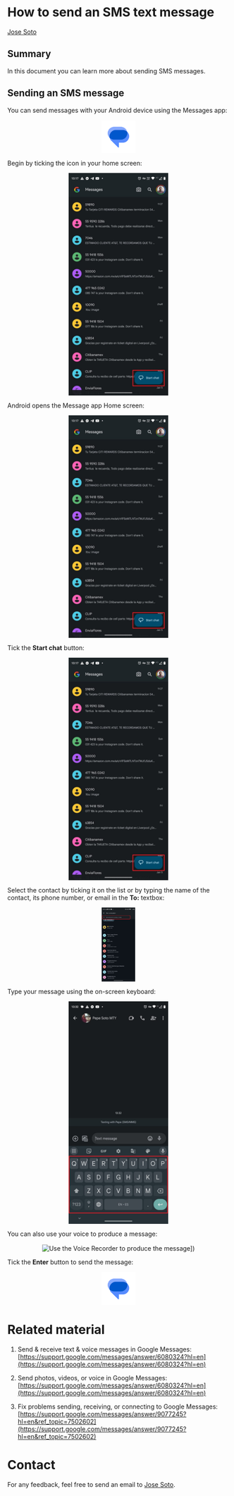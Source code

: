 # How to send an SMS text message
[Jose Soto](kalgan_5@hotmail.com)

## Summary

In this document you can learn more about sending SMS messages.

## Sending an SMS message

You can send messages with your Android device using the Messages app:

<center><img src="https://github.com/kalgan5/Superna/blob/1af48ef58d26fab3fe5efb2bf3b5534b90665119/Sample/Messages%20app%20logo.png" align="center" width="15%" alt="Messages app logo"></center>

Begin by ticking the icon in your home screen:

<center><img src="https://github.com/kalgan5/Superna/blob/main/Sample/Message%20app%20--%20Home%20screen-1.jpg" align="center" width="45%" alt="Location of Message app in home screen"></center>

Android opens the Message app Home screen:

<center><img src="https://github.com/kalgan5/Superna/blob/main/Sample/Message%20app%20--%20Home%20screen-1.jpg" align="center" width="45%" alt="Messages app logo"></center>

Tick the **Start chat** button:

<center><img src="https://github.com/kalgan5/Superna/blob/d1cdf08a876788a8b183976d0dd5d2cf38231525/Sample/Message%20app%20--%20Home%20screen-1.jpg" align="center" width="45%" alt="Start chat button"></center>

Select the contact by ticking it on the list or by typing the name of the contact, its phone number, or email in the **To:** textbox:

<center><img src="https://github.com/kalgan5/Superna/blob/e78c23d62de5338d4b14d1078c7410b6a149e469/Sample/Message%20app%20--%20Typing%20name%20of%20contact.jpg" align="center" width="15%" alt="Type the name of the contact, phone number, or email in the textbox">
</center>

Type your message using the on-screen keyboard:

<center><img src="https://github.com/kalgan5/Superna/blob/4b4c2fc8d5fb182b38824d18c54c61128d92cebd/Sample/Message%20app%20--%20Writing%20the%20SMS%20text%20message-1.jpg" align="center" width="45%" alt="Type the message with the on-screen keyboard"></center>

You can also use your voice to produce a message:

<center><img src="https://github.com/kalgan5/Superna/blob/3455ae3f10a1e7d94a968548b60cc587275b96dc/Sample/Message%20app%20--%20Writing%20the%20SMS%20text%20message-2.jpg)" align="center" width="15%" alt="Use the Voice Recorder to produce the message])"></center>

Tick the **Enter** button to send the message:

<center><img src="https://github.com/kalgan5/Superna/blob/1af48ef58d26fab3fe5efb2bf3b5534b90665119/Sample/Messages%20app%20logo.png" align="center" width="15%" alt="Tick the Enter button to send the message"></center>

# Related material

1. Send & receive text & voice messages in Google Messages: [https://support.google.com/messages/answer/6080324?hl=en](https://support.google.com/messages/answer/6080324?hl=en)

2. Send photos, videos, or voice in Google Messages: [https://support.google.com/messages/answer/6080324?hl=en](https://support.google.com/messages/answer/6080324?hl=en)

3. Fix problems sending, receiving, or connecting to Google Messages: [https://support.google.com/messages/answer/9077245?hl=en&ref_topic=7502602](https://support.google.com/messages/answer/9077245?hl=en&ref_topic=7502602)

# Contact

For any feedback, feel free to send an email to [Jose Soto](kalgan_5@hotmail.com).
